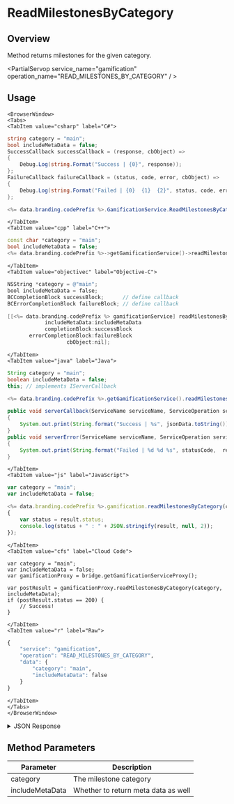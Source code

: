 # ReadMilestonesByCategory
## Overview
Method returns milestones for the given category.

<PartialServop service_name="gamification" operation_name="READ_MILESTONES_BY_CATEGORY" / >

## Usage

```mdx-code-block
<BrowserWindow>
<Tabs>
<TabItem value="csharp" label="C#">
```

```csharp
string category = "main";
bool includeMetaData = false;
SuccessCallback successCallback = (response, cbObject) =>
{
    Debug.Log(string.Format("Success | {0}", response));
};
FailureCallback failureCallback = (status, code, error, cbObject) =>
{
    Debug.Log(string.Format("Failed | {0}  {1}  {2}", status, code, error));
};

<%= data.branding.codePrefix %>.GamificationService.ReadMilestonesByCategory(category, includeMetaData, successCallback, failureCallback);
```

```mdx-code-block
</TabItem>
<TabItem value="cpp" label="C++">
```

```cpp
const char *category = "main";
bool includeMetaData = false;
<%= data.branding.codePrefix %>->getGamificationService()->readMilestonesByCategory(category, includeMetaData, this);
```

```mdx-code-block
</TabItem>
<TabItem value="objectivec" label="Objective-C">
```

```objectivec
NSString *category = @"main";
bool includeMetaData = false;
BCCompletionBlock successBlock;      // define callback
BCErrorCompletionBlock failureBlock; // define callback

[[<%= data.branding.codePrefix %> gamificationService] readMilestonesByCategory:category
            includeMetaData:includeMetaData
            completionBlock:successBlock
       errorCompletionBlock:failureBlock
                   cbObject:nil];
```

```mdx-code-block
</TabItem>
<TabItem value="java" label="Java">
```

```java
String category = "main";
boolean includeMetaData = false;
this; // implements IServerCallback

<%= data.branding.codePrefix %>.getGamificationService().readMilestonesByCategory(category, includeMetaData, this);

public void serverCallback(ServiceName serviceName, ServiceOperation serviceOperation, JSONObject jsonData)
{
    System.out.print(String.format("Success | %s", jsonData.toString()));
}
public void serverError(ServiceName serviceName, ServiceOperation serviceOperation, int statusCode, int reasonCode, String jsonError)
{
    System.out.print(String.format("Failed | %d %d %s", statusCode,  reasonCode, jsonError.toString()));
}
```

```mdx-code-block
</TabItem>
<TabItem value="js" label="JavaScript">
```

```javascript
var category = "main";
var includeMetaData = false;

<%= data.branding.codePrefix %>.gamification.readMilestonesByCategory(category, includeMetaData, result =>
{
	var status = result.status;
	console.log(status + " : " + JSON.stringify(result, null, 2));
});
```

```mdx-code-block
</TabItem>
<TabItem value="cfs" label="Cloud Code">
```

```cfscript
var category = "main";
var includeMetaData = false;
var gamificationProxy = bridge.getGamificationServiceProxy();

var postResult = gamificationProxy.readMilestonesByCategory(category, includeMetaData);
if (postResult.status == 200) {
    // Success!
}
```

```mdx-code-block
</TabItem>
<TabItem value="r" label="Raw">
```

```r
{
	"service": "gamification",
	"operation": "READ_MILESTONES_BY_CATEGORY",
	"data": {
		"category": "main",
		"includeMetaData": false
	}
}
```

```mdx-code-block
</TabItem>
</Tabs>
</BrowserWindow>
```

<details>
<summary>JSON Response</summary>

```json
{
    "status" : 200,
    "data" :
    {
        "milestones": []
    }
}
```
</details>

## Method Parameters
Parameter | Description
--------- | -----------
category | The milestone category
includeMetaData | Whether to return meta data as well



